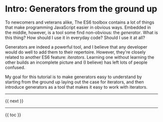 # Intro: Generators from the ground up

To newcomers and veterans alike, The ES6 toolbox contains a lot of things that make programming JavaScript easier in obvious ways. Embedded in the middle, however, is a tool some find non-obvious: the *generator*. What is this thing? How should I use it in everyday code? Should I use it at all?

Generators are indeed a powerful tool, and I believe that any developer would do well to add them to their repertoire. However, they're closely related to another ES6 feature: *iterators*. Learning one without learning the other builds an incomplete picture and (I believe) has left lots of people confused.

My goal for this tutorial is to make generators easy to understand by starting from the ground up laying out the case for iterators, and then introduce generators as a tool that makes it easy to work with iterators.

----------------

{{ next }}

----------------

{{ toc }}
